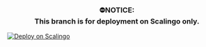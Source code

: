 <h3 align="center"><b>⛔NOTICE:<br>This branch is for deployment on Scalingo only.</b></h3>


[![Deploy on Scalingo](https://cdn.scalingo.com/deploy/button.svg)](https://my.scalingo.com/deploy?source=https://github.com/FaallenDevil/gclonev2#main
)
</p>
